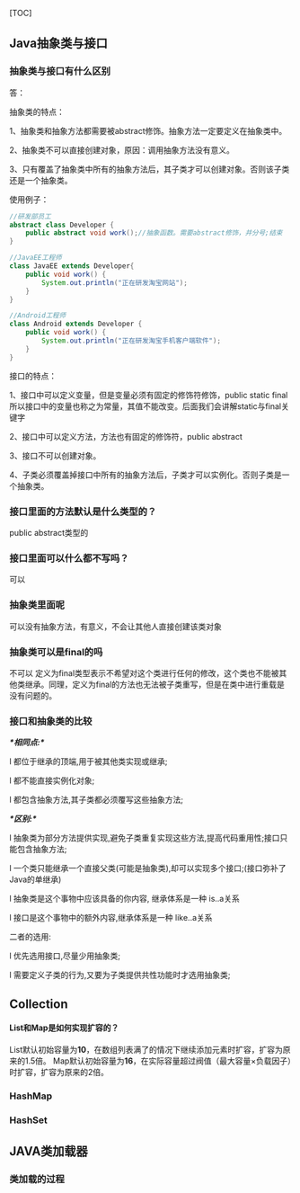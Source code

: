 [TOC]

## Java抽象类与接口

### 抽象类与接口有什么区别

答：

抽象类的特点：

1、抽象类和抽象方法都需要被abstract修饰。抽象方法一定要定义在抽象类中。

2、抽象类不可以直接创建对象，原因：调用抽象方法没有意义。

3、只有覆盖了抽象类中所有的抽象方法后，其子类才可以创建对象。否则该子类还是一个抽象类。

使用例子：

```java
//研发部员工 
abstract class Developer {
	public abstract void work();//抽象函数。需要abstract修饰，并分号;结束
}

//JavaEE工程师
class JavaEE extends Developer{
	public void work() {
		System.out.println("正在研发淘宝网站");
	}
}

//Android工程师
class Android extends Developer {
	public void work() {
		System.out.println("正在研发淘宝手机客户端软件");
	}
}
```



接口的特点：

1、接口中可以定义变量，但是变量必须有固定的修饰符修饰，public static final 所以接口中的变量也称之为常量，其值不能改变。后面我们会讲解static与final关键字

2、接口中可以定义方法，方法也有固定的修饰符，public abstract

3、接口不可以创建对象。

4、子类必须覆盖掉接口中所有的抽象方法后，子类才可以实例化。否则子类是一个抽象类。

### 接口里面的方法默认是什么类型的？

public abstract类型的

### 接口里面可以什么都不写吗？

可以

###  抽象类里面呢

可以没有抽象方法，有意义，不会让其他人直接创建该类对象

### 抽象类可以是final的吗

不可以 定义为final类型表示不希望对这个类进行任何的修改，这个类也不能被其他类继承。同理，定义为final的方法也无法被子类重写，但是在类中进行重载是没有问题的。

### 接口和抽象类的比较

***\*相同点:\****

l 都位于继承的顶端,用于被其他类实现或继承;

l 都不能直接实例化对象;

l 都包含抽象方法,其子类都必须覆写这些抽象方法;

***\*区别:\****

l 抽象类为部分方法提供实现,避免子类重复实现这些方法,提高代码重用性;接口只能包含抽象方法;

l 一个类只能继承一个直接父类(可能是抽象类),却可以实现多个接口;(接口弥补了Java的单继承)

l 抽象类是这个事物中应该具备的你内容, 继承体系是一种 is..a关系

l 接口是这个事物中的额外内容,继承体系是一种 like..a关系

 二者的选用:

l 优先选用接口,尽量少用抽象类;

l 需要定义子类的行为,又要为子类提供共性功能时才选用抽象类;



## Collection

#### List和Map是如何实现扩容的？

List默认初始容量为**10**，在数组列表满了的情况下继续添加元素时扩容，扩容为原来的1.5倍。
Map默认初始容量为**16**，在实际容量超过阀值（最大容量×负载因子）时扩容，扩容为原来的2倍。

### HashMap



### HashSet





## JAVA类加载器

### 类加载的过程

